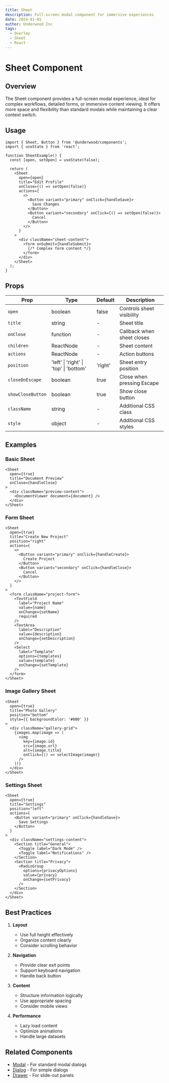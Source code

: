 ```yaml
---
title: Sheet
description: Full-screen modal component for immersive experiences
date: 2024-01-01
author: Underwood Inc
tags:
  - Overlay
  - Sheet
  - React
---
```


# Sheet Component

## Overview

The Sheet component provides a full-screen modal experience, ideal for complex workflows, detailed forms, or immersive content viewing. It offers more space and flexibility than standard modals while maintaining a clear context switch.

## Usage

```tsx
import { Sheet, Button } from '@underwood/components';
import { useState } from 'react';

function SheetExample() {
  const [open, setOpen] = useState(false);

  return (
    <Sheet
      open={open}
      title="Edit Profile"
      onClose={() => setOpen(false)}
      actions={
        <>
          <Button variant="primary" onClick={handleSave}>
            Save Changes
          </Button>
          <Button variant="secondary" onClick={() => setOpen(false)}>
            Cancel
          </Button>
        </>
      }
    >
      <div className="sheet-content">
        <form onSubmit={handleSubmit}>
          {/* Complex form content */}
        </form>
      </div>
    </Sheet>
  );
}
```

## Props

| Prop | Type | Default | Description |
|------|------|---------|-------------|
| `open` | boolean | false | Controls sheet visibility |
| `title` | string | - | Sheet title |
| `onClose` | function | - | Callback when sheet closes |
| `children` | ReactNode | - | Sheet content |
| `actions` | ReactNode | - | Action buttons |
| `position` | 'left' \| 'right' \| 'top' \| 'bottom' | 'right' | Sheet entry position |
| `closeOnEscape` | boolean | true | Close when pressing Escape |
| `showCloseButton` | boolean | true | Show close button |
| `className` | string | - | Additional CSS class |
| `style` | object | - | Additional CSS styles |

## Examples

### Basic Sheet

```tsx
<Sheet
  open={true}
  title="Document Preview"
  onClose={handleClose}
>
  <div className="preview-content">
    <DocumentViewer document={document} />
  </div>
</Sheet>
```

### Form Sheet

```tsx
<Sheet
  open={true}
  title="Create New Project"
  position="right"
  actions={
    <>
      <Button variant="primary" onClick={handleCreate}>
        Create Project
      </Button>
      <Button variant="secondary" onClick={handleClose}>
        Cancel
      </Button>
    </>
  }
>
  <form className="project-form">
    <TextField
      label="Project Name"
      value={name}
      onChange={setName}
      required
    />
    <TextArea
      label="Description"
      value={description}
      onChange={setDescription}
    />
    <Select
      label="Template"
      options={templates}
      value={template}
      onChange={setTemplate}
    />
  </form>
</Sheet>
```

### Image Gallery Sheet

```tsx
<Sheet
  open={true}
  title="Photo Gallery"
  position="bottom"
  style={{ backgroundColor: '#000' }}
>
  <div className="gallery-grid">
    {images.map(image => (
      <img
        key={image.id}
        src={image.url}
        alt={image.title}
        onClick={() => selectImage(image)}
      />
    ))}
  </div>
</Sheet>
```

### Settings Sheet

```tsx
<Sheet
  open={true}
  title="Settings"
  position="left"
  actions={
    <Button variant="primary" onClick={handleSave}>
      Save Settings
    </Button>
  }
>
  <div className="settings-content">
    <Section title="General">
      <Toggle label="Dark Mode" />
      <Toggle label="Notifications" />
    </Section>
    <Section title="Privacy">
      <RadioGroup
        options={privacyOptions}
        value={privacy}
        onChange={setPrivacy}
      />
    </Section>
  </div>
</Sheet>
```

## Best Practices

1. **Layout**
   - Use full height effectively
   - Organize content clearly
   - Consider scrolling behavior

2. **Navigation**
   - Provide clear exit points
   - Support keyboard navigation
   - Handle back button

3. **Content**
   - Structure information logically
   - Use appropriate spacing
   - Consider mobile views

4. **Performance**
   - Lazy load content
   - Optimize animations
   - Handle large datasets

## Related Components

- [Modal](./modal.md) - For standard modal dialogs
- [Dialog](./dialog.md) - For simple dialogs
- [Drawer](../drawer/drawer.md) - For slide-out panels 
